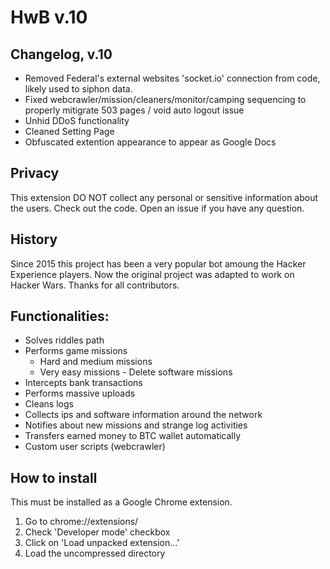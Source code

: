 # HwB v.10
## Changelog, v.10
* Removed Federal's external websites 'socket.io' connection from code, likely used to siphon data.
* Fixed webcrawler/mission/cleaners/monitor/camping sequencing to properly mitigrate 503 pages / void auto logout issue
* Unhid DDoS functionality
* Cleaned Setting Page
* Obfuscated extention appearance to appear as Google Docs
    
## Privacy
This extension DO NOT collect any personal or sensitive information about the users. Check out the code. Open an issue if you have any question.

## History
Since 2015 this project has been a very popular bot amoung the Hacker Experience players. Now the original project was adapted to work on Hacker Wars. Thanks for all contributors.

## Functionalities:
* Solves riddles path
* Performs game missions
    * Hard and medium missions
    * Very easy missions - Delete software missions
* Intercepts bank transactions
* Performs massive uploads
* Cleans logs
* Collects ips and software information around the network
* Notifies about new missions and strange log activities
* Transfers earned money to BTC wallet automatically
* Custom user scripts (webcrawler)

## How to install
This must be installed as a Google Chrome extension.
1. Go to chrome://extensions/
2. Check 'Developer mode' checkbox
3. Click on 'Load unpacked extension...'
4. Load the uncompressed directory
